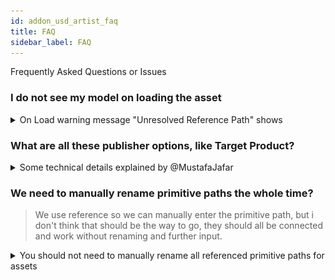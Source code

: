 ```yaml
---
id: addon_usd_artist_faq
title: FAQ
sidebar_label: FAQ
---
```


Frequently Asked Questions or Issues

### I do not see my model on loading the asset 

<details><summary>On Load warning message "Unresolved Reference Path" shows</summary>

![](assets/usd/artist_faq/unresolved-reference-path.png)

Since you're publishing into the asset structure make sure your data is inside the expected default primitive path for that asset, where the default primitive is always `{folder[name]}` so your data should be inside `/{folder[name]}/...` so that the data resides inside the default primitive path.

This is wrong: :warning: 

```
/geo/marble
/materials/material1
```

This is correct: :trophy: 

```
/char_hero
    /geo/marble
    /materials/material1
```


You are lacking the default primitive it expects.
</details>

### What are all these publisher options, like Target Product?


<details><summary>Some technical details explained by @MustafaJafar </summary>

**<font size="6">USD Publish Settings explained</font>**

**<font size="5">Initialize as asset vs shot</font>**

As explained in [Getting Started](addon_usd_artist_get_started)
- `Asset` Layer supports:
  - Load/unload the asset
  - Have different layers to hold data from different departments
  - Allow each layer to have switchable variants
- `Shot` Layer only combines different layers from different departments.

Here's an example of the generated asset and shot structure
by AYON USD publish plugins.
- USD Asset Structure
  ```
  # USD Asset
  {target-product}.usda
    └── Xform {folder[name]}
          ├── inherits __class__/{folder[name]}
          └── payload ./payload.usda  # Relative path

  payload.usda
    └── mata data
          └── sublayers
                └── {target-product_department-name}.usda:ARGS:{layer-id}, {order}
  ```
- USD Shot Structure
  ```
  # USD Shot
  {target-product}.usda
    └── mata data
          └── sublayers
                └── {target-product_department-name}.usda:ARGS:{layer-id}, {order}
  ```

**<font size="5">Available Department Layers</font>**

Please, be aware that we currently do not provide validators to confirm if the content you intend to publish matches your selected layer. As it stands, layers function as labels with a predetermined order. For example, the model layer will consistently be evaluated before the material layer.


<div class="row">
<div class="col">

**Layers order:**
- **Asset layers**
  - model: 100
  - assembly: 150
  - groom: 175
  - look: 200
  - rig: 300
- **Shot layers**
  - layout: 200
  - animation: 300
  - simulation: 400
  - fx: 500
  - lighting: 600
  
</div>
<div class="col">

![](assets/usd/artist_faq/available_layers.png)

</div>
</div>


**<font size="5">USD Different publish options</font>**

![](assets/usd/artist_faq/what_are_publish_options.png)

Let's focus on 4 interesting settings + 1 computed value by the publisher.
1. `target-product` which is a user editable text.
2. `target-product_department-name` which is a selection from a drop down list.
3. `variant-set-name` which is by default is set to `{layer}` which evaluates to the selected item in the drop down list in Num2
4. `variant-name` which is by default is set to `{variant}` as the arrow in the screenshot points.
5. `product-name` which what we have by default from the publisher for any publish instance.

**<font size="4">Publish a separate layer</font>**

By disabling `Enable` toggle.
USD publish plugins will skip the USD contribution and publish a single layer.
and, it doesn't affect the version in the latest published `target-product` or `target-product_department-name`. 

![](assets/usd/artist_faq/separate_layer.png)

Resultant Products:
- Product: `product-name`
  ```
  {product-name}.usd
  # It can be any usd hierarchy.
  ```
**<font size="4">Publishing Asset contribution with Variant</font>**

![](assets/usd/artist_faq/publish_layer_in_usd_product_with_variant.png)

:::tip
When choosing shot instead of asset, the resultant Product: `target-product`
will follow the same shot structure mentioned earlier.
:::

Resultant Products:
- Product: `target-product` (2 layers)
  ```
  # USD Asset
  {target-product}.usda
    └── Xform {folder[name]}
          ├── inherits __class__/{folder[name]}
          └── payload ./payload.usda  # Relative path

  payload.usda
    └── mata data
          └── sublayers
                └── {target-product_department-name}.usda:ARGS:{layer-id}, {order}
  ```
- Product: `target-product_department-name`
  ```
  # USD Asset Layer
  {target-product_department-name}.usda
    └── Xform {folder[name]}
          ├── Variant Sets -> ["{variant-set-name}"]
          └── Variant Set "{variant-set-name}"
                └── Variant {variant-name}
                      ├── reference -> {product-name}
                      └── custom data
                            ├── ayon_order
                            └── ayon_uri -> AYON URI for the published AYON USD product variant
  ```
- Product: `{product-name}`
  ```
  # USD product
  {product-name}.usd
  # It can be any hierarchy.
  ```

**<font size="4">Publishing Asset contribution with no Variant</font>**

![](assets/usd/artist_faq/publish_layer_in_usd_product.png)

:::tip
When choosing shot instead of asset, the resultant Product: `target-product`
will follow the same shot structure mentioned earlier.
:::

Resultant Products:
- Product: `target-product` (2 layers)
  ```
  # USD Asset
  {target-product}.usda
    └── Xform {folder[name]}
          ├── inherits __class__/{folder[name]}
          └── payload ./payload.usda  # Relative path

  payload.usda
    └── mata data
          └── sublayers
                └── {target-product_department-name}.usda:ARGS:{layer-id}, {order}
  ```
- Product: `target-product_department-name`
  ```
  # USD Asset Layer
  {target-product_department-name}.usda
    └── mata data
          └── sublayers
                └── {product-name}.usda:ARGS:{layer-id}
  ```
- Product: `{product-name}`
  ```
  # USD product
  {product-name}.usd
  # It can be any hierarchy.
  ```

</details>

### We need to manually rename primitive paths the whole time?

> We use reference so we can manually enter the primitive path, but i don't think that should be the way to go, they should all be connected and work without renaming and further input.

<details><summary>You should not need to manually rename all referenced primitive paths for assets</summary>

Using the AYON USD Contribution Workflow manual 're-assigning' all the time for assets should be redundant for the majority of the workflow. (Preferably this should never be needed, but some sections like animation from shot layers may still fall outside of that scope.)

1. Use the AYON USD Contribution workflow where the asset build is built automatically from single product contributions into the root primitive.
2. Load the `usdAsset` - avoid using the indidiviual layers, you should not need to load those individually since they are all in the main asset. 

Now, in a shot based workflow you'd just load the asset and since e.g. Maya animation caches are not already overlaid over a USD asset structure that is one of the moments where you *will* need to define the path you're overlaying to.

That's usually like:

1. Reference the `usdAsset` into your shot's structure, e.g.
```
/asset/char_hero
```
Which may result in e.g. an asset with model and look:
```
/asset/
    char_hero/
        geo/..
        mtl/..
```
(The "char_hero" is the prim where you have the reference to the `usdAsset`)

What you need to make sure to do is that anything you want to layer on top of your asset comes in with the same hierarchy, so an animation cache preferably also has the structure:
```
char_hero/
    geo/..
```
With the animated geometry only. That you can then also reference on top of `/asset/char_her` in the shot structure which makes your referenced asset (that already has materials) move because just the geometries are being overridden.

**<font size="4">Keep in mind the layer strength - referencing lower in the hierarchy means a stronger opinion!</font>**

It's usually important to reference on the same root prim of the asset, because as soon as you e.g. reference over `asset/char_hero/geo` instead your reference is lower in hierarchy than any reference on a higher prim like `asset/char_hero` and hence will ALWAYS be the stronger opinion.
</details>
